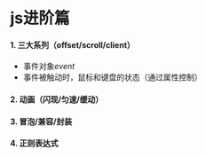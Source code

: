 # js进阶篇
#### 1. **三大系列**（offset/scroll/client）
- 事件对象*event*
- 事件被触动时，鼠标和键盘的状态（通过属性控制）
#### 2. 动画（闪现/匀速/缓动）
#### 3. 冒泡/兼容/封装
#### 4. 正则表达式